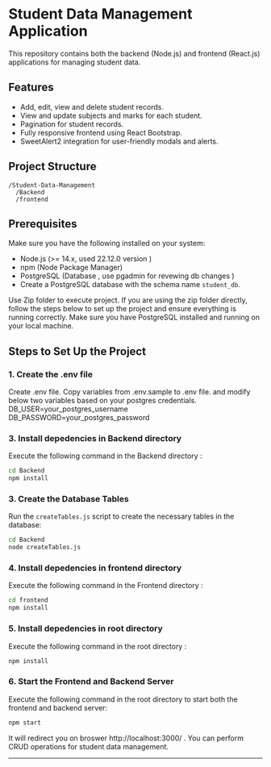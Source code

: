 
# Student Data Management Application
This repository contains both the backend (Node.js) and frontend (React.js) applications for managing student data.

## Features
- Add, edit, view and delete student records.
- View and update subjects and marks for each student.
- Pagination for student records.
- Fully responsive frontend using React Bootstrap.
- SweetAlert2 integration for user-friendly modals and alerts.

## Project Structure
```
/Student-Data-Management
  /Backend
  /frontend
```

## Prerequisites
Make sure you have the following installed on your system:
- Node.js (>= 14.x, used 22.12.0 version )
- npm (Node Package Manager)
- PostgreSQL (Database , use pgadmin for revewing db changes )
- Create a PostgreSQL database with the schema name `student_db`.

Use Zip folder to execute project.
If you are using the zip folder directly, follow the steps below to set up the project and ensure everything is running correctly. Make sure you have PostgreSQL installed and running on your local machine.

## Steps to Set Up the Project

### 1. Create the .env file
Create .env file.
Copy variables from .env.sample to .env file.
and modify below two variables based on your postgres credentials.
DB_USER=your_postgres_username
DB_PASSWORD=your_postgres_password

### 3. Install depedencies in Backend directory
Execute the following command in the Backend directory :
```bash
cd Backend
npm install
```
### 3. Create the Database Tables
Run the `createTables.js` script to create the necessary tables in the database:
```bash
cd Backend
node createTables.js
```
### 4. Install depedencies in frontend directory
Execute the following command in the Frontend directory :
```bash
cd frontend
npm install
```
### 5. Install depedencies in root directory
Execute the following command in the root directory :
```bash
npm install
```
### 6. Start the Frontend and Backend Server
Execute the following command in the root directory to start both the frontend and backend server:
```bash
npm start
```
It will redirect you on broswer http://localhost:3000/ .
You can perform CRUD operations for student data management.

---
